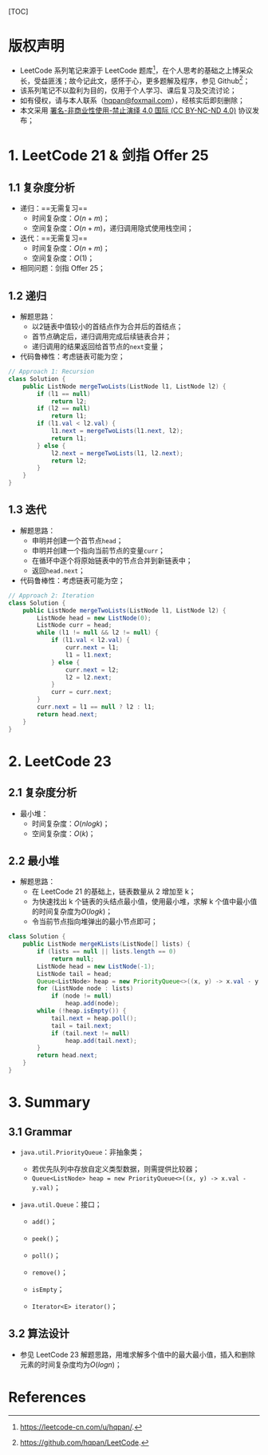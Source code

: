 [TOC]

# 版权声明
- LeetCode 系列笔记来源于 LeetCode 题库[^1]，在个人思考的基础之上博采众长，受益匪浅；故今记此文，感怀于心，更多题解及程序，参见 Github[^2]；
- 该系列笔记不以盈利为目的，仅用于个人学习、课后复习及交流讨论；
- 如有侵权，请与本人联系（hqpan@foxmail.com），经核实后即刻删除；
- 本文采用 [署名-非商业性使用-禁止演绎 4.0 国际 (CC BY-NC-ND 4.0)](https://creativecommons.org/licenses/by-nc-nd/4.0/deed.zh) 协议发布；

# 1. LeetCode 21 & 剑指 Offer 25

## 1.1 复杂度分析

- 递归：==无需复习==
  - 时间复杂度：$O(n+m)$；
  - 空间复杂度：$O(n+m)$，递归调用隐式使用栈空间；
- 迭代：==无需复习==
  - 时间复杂度：$O(n+m)$；
  - 空间复杂度：$O(1)$；
- 相同问题：剑指 Offer 25；

## 1.2 递归
- 解题思路：
  - 以2链表中值较小的首结点作为合并后的首结点；
  - 首节点确定后，递归调用完成后续链表合并；
  - 递归调用的结果返回给首节点的`next`变量；
- 代码鲁棒性：考虑链表可能为空；

```java
// Approach 1: Recursion
class Solution {
    public ListNode mergeTwoLists(ListNode l1, ListNode l2) {
        if (l1 == null)
            return l2;
        if (l2 == null)
            return l1;
        if (l1.val < l2.val) {
            l1.next = mergeTwoLists(l1.next, l2);
            return l1;
        } else {
            l2.next = mergeTwoLists(l1, l2.next);
            return l2;
        }
    }
}
```

## 1.3 迭代
- 解题思路：
  - 申明并创建一个首节点`head`；
  - 申明并创建一个指向当前节点的变量`curr`；
  - 在循环中逐个将原始链表中的节点合并到新链表中；
  - 返回`head.next`；
- 代码鲁棒性：考虑链表可能为空；

```java
// Approach 2: Iteration
class Solution {
    public ListNode mergeTwoLists(ListNode l1, ListNode l2) {
        ListNode head = new ListNode(0);
        ListNode curr = head;
        while (l1 != null && l2 != null) {
            if (l1.val < l2.val) {
                curr.next = l1;
                l1 = l1.next;
            } else {
                curr.next = l2;
                l2 = l2.next;
            }
            curr = curr.next;
        }
        curr.next = l1 == null ? l2 : l1;
        return head.next;
    }
}
```

# 2. LeetCode 23

## 2.1 复杂度分析

- 最小堆：
  - 时间复杂度：$O(nlogk)$；
  - 空间复杂度：$O(k)$；

## 2.2 最小堆

- 解题思路：
  - 在 LeetCode 21 的基础上，链表数量从 2 增加至 k；
  - 为快速找出 k 个链表的头结点最小值，使用最小堆，求解 k 个值中最小值的时间复杂度为$O(logk)$；
  - 令当前节点指向堆弹出的最小节点即可；

```java
class Solution {
    public ListNode mergeKLists(ListNode[] lists) {
        if (lists == null || lists.length == 0)
            return null;
        ListNode head = new ListNode(-1);
        ListNode tail = head;
        Queue<ListNode> heap = new PriorityQueue<>((x, y) -> x.val - y.val);
        for (ListNode node : lists)
            if (node != null)
                heap.add(node);
        while (!heap.isEmpty()) {
            tail.next = heap.poll();
            tail = tail.next;
            if (tail.next != null)
                heap.add(tail.next);
        }
        return head.next;
    }
}
```

# 3. Summary

## 3.1 Grammar

- `java.util.PriorityQueue`：非抽象类；

  - 若优先队列中存放自定义类型数据，则需提供比较器；
  - `Queue<ListNode> heap = new PriorityQueue<>((x, y) -> x.val - y.val)`；

- `java.util.Queue`：接口；

  - `add()`；
  - `peek()`；
  - `poll()`；
  - `remove()`；

  - `isEmpty`；
  - `Iterator<E> iterator()`；

## 3.2 算法设计

- 参见 LeetCode 23 解题思路，用堆求解多个值中的最大最小值，插入和删除元素的时间复杂度均为$O(logn)$；

# References

[^1]: https://leetcode-cn.com/u/hqpan/.
[^2]: https://github.com/hqpan/LeetCode.